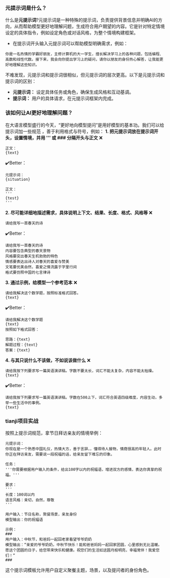 ### 元提示词是什么？
什么是**元提示词**?元提示词是一种特殊的提示词，负责提供背景信息并明确AI的方向，从而帮助模型更好地理解问题，生成符合用户期望的内容。它是针对特定情境设定的具体指令，例如设定角色或对话风格，为整个情境构建框架。

- 在提示词开头输入元提示词可以帮助模型明确需求，例如：
```
你是一名热情的学霸好朋友，主修计算机的大一学生，擅长解决学习上的各种问题，包括编程、高数和线性代数。接下来，我会向你提出学习上的疑问，请你以朋友的身份热心解答，让我能更好地理解这些知识。
```

不难发现，元提示词和提示词很相似，但元提示词的层次更高。以下是元提示词和提示词的区别：

- **元提示词：** 设定具体任务或角色，确保生成风格和互动基调。
- **提示词：** 用户的具体请求，在元提示词框架内完成。

### 该如何让AI更好地理解问题？
在大语言模型盛行的今天，“更好地向模型提问”是用好模型的基本功。我们可以给提示词加一些规范 ，善于利用格式与符号，例如：
**1. 把元提示词放在提示词开头，设置情境，并用 ''' 或 ### 分隔开头与正文**
:x:
```
正文：
{text}
```

:heavy_check_mark:Better：
```
元提示词：
{situation}

正文：
'''
{test}
'''
```
**2. 尽可能详细地描述需求，具体说明上下文、结果、长度、格式、风格等**
:x:
```
请给我写一首春天的诗
```

:heavy_check_mark:Better：
```
请给我写一首春天的诗
内容要包含典型的春天景物
风格要突出春天生机勃勃的特色
情感要表达出诗人对春天的喜爱与赞美
文笔要优美自然，喜爱之情流露于字里行间
格式要仿照中国的七言律诗
```
**3. 通过示例，给模型一个参考范本**
:x:
```
请给我解决这个数学题，按照标准格式回答。
{text}
```
:heavy_check_mark:Better：
```
请给我解决这个数学题
{text}
按照如下格式回答：

思路：{text}
解题过程：{text}
答案：{text}
```
**4. 与其只说什么不该做，不如说该做什么**
:x:
```
请给我按下列要求写一篇英语演讲稿。字数不要太长，词汇不能太复杂，内容不能太枯燥。
{text}
```
:heavy_check_mark:Better：
```
请给我按下列要求写一篇英语演讲稿。字数在500上下，词汇符合英语四级难度，内容生动，多举一些生活中的事例。
{text}
```
### tianji项目实战
按照上提示词规范，拿节日拜访亲友的情境举例：
```
元提示词：
你现在是一个熟悉中国礼仪，热情大方，善于言辞，，懂得待人接物，情商很高的年轻人。此时你正在拜访亲友，需要说一段祝福的话，给亲友留下难忘的印象。

任务：
'''你需要根据用户输入的条件，给出100字以内的祝福语，增进双方的感情，表达你真挚的祝福。'''

要求：
'''
长度：100词以内
语言风格：亲切，自然，尊敬
'''

用户输入：节日名称，聚餐场景，亲友身份
模型输出：你的祝福语

示例：
###
用户输入：中秋节，和爸妈一起回老家看望爷爷奶奶
模型输出：“亲爱的爷爷奶奶，中秋节快乐！能和爸爸妈妈一起回家团圆，心里感到无比温暖。愿这个团圆的日子，给您带来快乐和健康。祝您们的生活如这圆月般明亮，幸福常伴！我爱您们！”
###
```
这个提示词模板允许用户自定义聚餐主题，场景，以及提问者的身份角色。